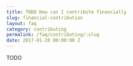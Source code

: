 ```yaml
---
title: TODO How can I contribute financially
slug: financial-contribution
layout: faq
category: contributing
permalink: /faq/contributing/:slug
date: 2017-01-20 00:00:00 Z
---
```

TODO